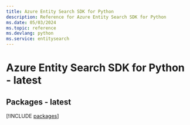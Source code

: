```yaml
---
title: Azure Entity Search SDK for Python
description: Reference for Azure Entity Search SDK for Python
ms.date: 05/03/2024
ms.topic: reference
ms.devlang: python
ms.service: entitysearch
---
```

# Azure Entity Search SDK for Python - latest
## Packages - latest
[!INCLUDE [packages](entity-search-index.md)]